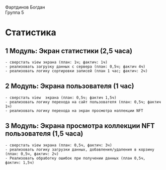 Фартдинов Богдан
<br /> Группа 5

#  Статистика

## 1 Модуль: Экран статистики (2,5 часа)
    - сверстать view экрана (план: 1ч; фактич: 1ч)
    - реализовать загрузку данных с сервера (план: 0,5ч; фактич 4ч)
    - реализовать логику сортировки записей (план 1 час; фактич: 2ч)
    
## 2 Модуль: Экрана пользователя (1 час)
    - сверстать view  экрана (план: 0,5ч; фактич 1,5ч)
    - реализовать логику перехода на сайт пользователя (план: 0,5ч; фактич 1ч)
    - реализовать логику перехода на экран просмотра коллекции NFT

## 3 Модуль: Экрана просмотра коллекции NFT пользователя (1,5 часа)
    - сверстать view экрана (план: 0,5ч, фактич: 3ч) 
    - реализовать логику загрузки данных, добавления/удаления в корзину (план: 0,5ч, фактич: 2ч)
    - Реализовать обработку ошибок при получении данных (план 0,5ч, фактич: 1,5ч)

